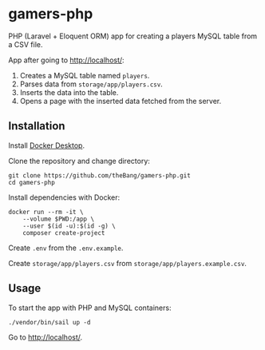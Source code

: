 # gamers-php

PHP (Laravel + Eloquent ORM) app for creating a players MySQL table from a CSV file.

App after going to [http://localhost/](http://localhost/):
1. Creates a MySQL table named `players`.
2. Parses data from `storage/app/players.csv`.
3. Inserts the data into the table.
4. Opens a page with the inserted data fetched from the server.

## Installation

Install [Docker Desktop](https://www.docker.com/).

Clone the repository and change directory:

    git clone https://github.com/theBang/gamers-php.git
    cd gamers-php

Install dependencies with Docker:

    docker run --rm -it \
        --volume $PWD:/app \
        --user $(id -u):$(id -g) \
        composer create-project

Create `.env` from the `.env.example`.

Create `storage/app/players.csv` from `storage/app/players.example.csv`.

## Usage

To start the app with PHP and MySQL containers:

    ./vendor/bin/sail up -d

Go to [http://localhost/](http://localhost/).
